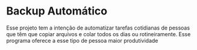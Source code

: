 <h1>Backup Automático</h1>

<p>Esse projeto tem a intenção de automatizar tarefas cotidianas de pessoas que têm que copiar arquivos e colar todos os dias ou rotineiramente. Esse programa oferece a esse tipo de pessoa maior produtividade</p>
